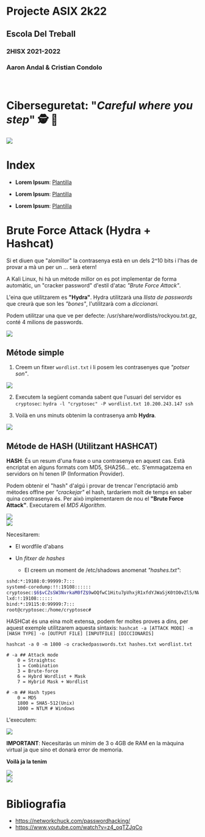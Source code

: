 # __Projecte ASIX 2k22__
## __Escola Del Treball__
### __2HISX 2021-2022__
### __Aaron Andal & Cristian Condolo__

<br>

# __Ciberseguretat__: "_Careful where you step_" 🕵️ 🔎

<div style="align: center; width: 100%">
    <img src="https://tec.mx/sites/default/files/styles/header_full/public/2021-08/ciberseguridad-tec-de-monterrey.jpg?itok=H3ibmb8t" />
</div>

# Index

* **Lorem Ipsum**: [Plantilla](https://github.com/KeshiKiD03/asixproject2k22/)


* **Lorem Ipsum**: [Plantilla](https://github.com/KeshiKiD03/asixproject2k22/)


* **Lorem Ipsum**: [Plantilla](https://github.com/KeshiKiD03/asixproject2k22/)


# Brute Force Attack (Hydra + Hashcat)

Si et diuen que "alomillor" la contrasenya està en un dels 2^10 bits i l'has de provar a mà un per un ... serà etern!

A Kali Linux, hi hà un métode millor on es pot implementar de forma automàtic, un "cracker password" d'estil d'atac _"Brute Force Attack"_.

L'eina que utilitzarem es __"Hydra"__. Hydra utilitzarà una _llista de passwords_ que creurà que son les _"bones"_, l'utilitzarà com a _diccionari._

Podem utilitzar una que ve per defecte: /usr/share/wordlists/rockyou.txt.gz, conté 4 milions de passwords.

<div style="align: center; width: 100%">
    <img src="./Crack1.png" />
</div>

## Métode simple

1. Creem un fitxer `wordlist.txt` i li posem les contrasenyes que _"potser son"_.

<div style="align: center; width: 100%">
    <img src="./Crack2.png" />
</div>

2. Executem la següent comanda sabent que l'usuari del servidor es `cryptosec`: `hydra -l "cryptosec" -P wordlist.txt 10.200.243.147 ssh` 

3. Voilà en uns minuts obtenim la contrasenya amb __Hydra__.

<div style="align: center; width: 100%">
    <img src="./Crack3.png" />
</div>

## Métode de HASH (Utilitzant HASHCAT)

__HASH__: És un resum d'una frase o una contrasenya en aquest cas. Està encriptat en alguns formats com MD5, SHA256... etc. S'emmagatzema en servidors on hi tenen IP (Information Provider).

Podem obtenir el "hash" d'algú i provar de trencar l'encriptació amb métodes offlne per _"crackejar"_ el hash, tardaríem molt de temps en saber quina contrasenya és. Per això implementarem de nou el __"Brute Force Attack"__. Executarem el _MD5 Algorithm_. 

<div style="align: center; width: 100%">
    <img src="./Crack5.png" />
</div>

<div style="align: center; width: 100%">
    <img src="./Crack4.png" />
</div>

Necesitarem:

+ El wordfile d'abans

+ Un _fitxer de hashes_

    + El creem un moment de /etc/shadows anomenat _"hashes.txt"_: 

```bash
sshd:*:19108:0:99999:7:::
systemd-coredump:!!:19108::::::
cryptosec:$6$vCZsSW3NvrkaM0fZ$9wOQfwC1Hitu7pVhxjR1xfdYJWaSjK0tO0vZl5/NWCyiFkcxIEY1Xs2gjoRC1T1U4Py6Pcj2sJOQ.DHZRLJQB1:19110:0:99999:7:::
lxd:!:19108::::::
bind:*:19115:0:99999:7:::
root@cryptosec:/home/cryptosec# 

```

HASHCat és una eina molt extensa, podem fer moltes proves a dins, per aquest exemple utilitzarem aquesta sintaxis: 
`hashcat -a [ATTACK MODE] -m [HASH TYPE] -o [OUTPUT FILE] [INPUTFILE] [DICCIONARIS]`

`hashcat -a 0 -m 1800 -o crackedpasswords.txt hashes.txt wordlist.txt`

```
# -a ## Attack mode
    0 = Straightsc
    1 = Combination
    3 = Brute-force
    6 = Hybrd Wordlist + Mask
    7 = Hybrid Mask + Wordlist

# -m ## Hash types
    0 = MD5
    1800 = SHA5-512(Unix)
    1000 = NTLM # Windows

```

L'executem:

<div style="align: center; width: 100%">
    <img src="./Crack9.png" />
</div>

__IMPORTANT__: Necesitaràs un mínim de 3 o 4GB de RAM en la màquina virtual ja que sino et donarà error de memoria.

__Voilà ja la tenim__

<div style="align: center; width: 100%">
    <img src="./Crack8.png" />
</div>

<div style="align: center; width: 100%">
    <img src="./Crack7.png" />
</div>

# Bibliografia
- https://networkchuck.com/passwordhacking/
- https://www.youtube.com/watch?v=z4_oqTZJqCo
